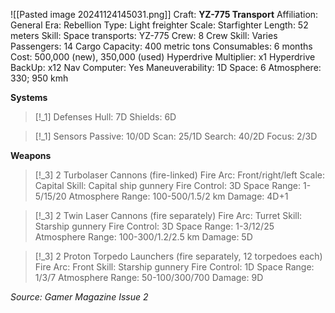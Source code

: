 ![[Pasted image 20241124145031.png]]
Craft: **YZ-775 Transport**
Affiliation: General
Era: Rebellion
Type: Light freighter
Scale: Starfighter
Length: 52 meters
Skill: Space transports: YZ-775
Crew: 8
Crew Skill: Varies
Passengers: 14
Cargo Capacity: 400 metric tons
Consumables: 6 months
Cost: 500,000 (new), 350,000 (used)
Hyperdrive Multiplier: x1
Hyperdrive BackUp: x12
Nav Computer: Yes
Maneuverability: 1D
Space: 6
Atmosphere: 330; 950 kmh

**Systems**
> [!_1] Defenses
> Hull: 7D
> Shields: 6D

> [!_1] Sensors
> Passive: 10/0D
> Scan: 25/1D
> Search: 40/2D
> Focus: 2/3D

**Weapons**
> [!_3] 2 Turbolaser Cannons (fire-linked)
> Fire Arc: Front/right/left
> Scale: Capital
> Skill: Capital ship gunnery
> Fire Control: 3D
> Space Range: 1-5/15/20
> Atmosphere Range: 100-500/1.5/2 km
> Damage: 4D+1

> [!_3] 2 Twin Laser Cannons (fire separately)
> Fire Arc: Turret
> Skill: Starship gunnery
> Fire Control: 3D
> Space Range: 1-3/12/25
> Atmosphere Range: 100-300/1.2/2.5 km
> Damage: 5D

> [!_3] 2 Proton Torpedo Launchers (fire separately, 12 torpedoes each)
> Fire Arc: Front
> Skill: Starship gunnery
> Fire Control: 1D
> Space Range: 1/3/7
> Atmosphere Range: 50-100/300/700
> Damage: 9D


*Source: Gamer Magazine Issue 2*